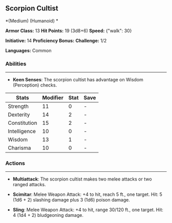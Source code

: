 ## Scorpion Cultist
*(Medium) (Humanoid) *

**Armor Class:** 13
**Hit Points:** 19 (3d8+6)
**Speed:** {"walk": 30}

**Initiative:** 14
**Proficiency Bonus:**
**Challenge:** 1/2

**Languages:** Common

### Abilities
 --- 
- **Keen Senses**: The scorpion cultist has advantage on Wisdom (Perception) checks.



| Stats | Modifier | Stat | Save
| ---- | ---- | ---- | ---- |
| Strength | 11 | 0 | - |
| Dexterity | 14 | 2 | - |
| Constitution | 15 | 2 | - |
| Intelligence | 10 | 0 | - |
| Wisdom | 13 | 1 | - |
| Charisma | 10 | 0 | - |

### Actions
 --- 
- **Multiattack**: The scorpion cultist makes two melee attacks or two ranged attacks.

- **Scimitar**: Melee Weapon Attack: +4 to hit, reach 5 ft., one target. Hit: 5 (1d6 + 2) slashing damage plus 3 (1d6) poison damage.

- **Sling**: Melee Weapon Attack: +4 to hit, range 30/120 ft., one target. Hit: 4 (1d4 + 2) bludgeoning damage.

